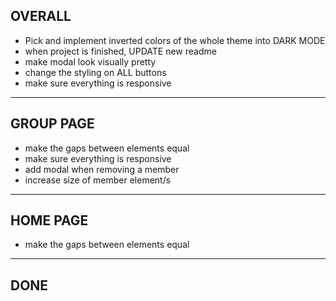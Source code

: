 ## OVERALL

- Pick and implement inverted colors of the whole theme into DARK MODE
- when project is finished, UPDATE new readme
- make modal look visually pretty
- change the styling on ALL buttons
- make sure everything is responsive

---

## GROUP PAGE

- make the gaps between elements equal
- make sure everything is responsive
- add modal when removing a member
- increase size of member element/s

---

## HOME PAGE

- make the gaps between elements equal

---

## DONE
